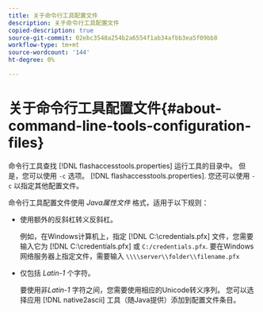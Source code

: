 ```yaml
---
title: 关于命令行工具配置文件
description: 关于命令行工具配置文件
copied-description: true
source-git-commit: 02ebc3548a254b2a6554f1ab34afbb3ea5f09bb8
workflow-type: tm+mt
source-wordcount: '144'
ht-degree: 0%

---
```


# 关于命令行工具配置文件{#about-command-line-tools-configuration-files}

命令行工具查找 [!DNL flashaccesstools.properties] 运行工具的目录中。 但是，您可以使用 `-c` 选项。 [!DNL flashaccesstools.properties]. 您还可以使用 `-c` 以指定其他配置文件。

命令行工具配置文件使用 *Java属性文件* 格式，适用于以下规则：

* 使用额外的反斜杠转义反斜杠。

  例如，在Windows计算机上，指定 [!DNL C:\credentials.pfx] 文件，您需要输入它为 [!DNL C:\\credentials.pfx] 或 `C:/credentials.pfx`. 要在Windows网络服务器上指定文件，需要输入 `\\\\server\\folder\\filename.pfx`
* 仅包括 *Latin-1* 个字符。

  要使用非&#x200B;*Latin-1* 字符之间，您需要使用相应的Unicode转义序列。 您可以选择应用 [!DNL native2ascii] 工具（随Java提供）添加到配置文件条目。
